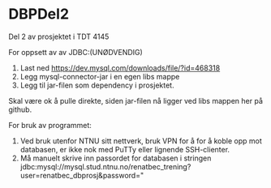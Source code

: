 # DBPDel2
Del 2 av prosjektet i TDT 4145

For oppsett av av JDBC:(UNØDVENDIG)
1. Last ned https://dev.mysql.com/downloads/file/?id=468318
2. Legg mysql-connector-jar i en egen libs mappe
3. Legg til jar-filen som dependency i prosjektet. 

Skal være ok å pulle direkte, siden jar-filen nå ligger ved libs mappen her på github. 

For bruk av programmet: 

1. Ved bruk utenfor NTNU sitt nettverk, bruk VPN for å for å koble opp mot databasen, er ikke nok med PuTTy eller lignende SSH-clienter.
2. Må manuelt skrive inn passordet for databasen i stringen jdbc:mysql://mysql.stud.ntnu.no/renatbec_trening?user=renatbec_dbprosj&password="


